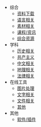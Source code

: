 - 综合
	- [资料下载](/guide/main/download.md)
	- [语言相关](/guide/main/languages.md)
	- [素材相关](/guide/main/items.md)
	- [课程/资讯](/guide/main/online-courses.md)
	- [综合资源](/guide/main/sources.md)
- 学科
	- [历史相关](/guide/subjects/history.md)
	- [共产主义](/guide/subjects/communism.md)
	- [中文相关](/guide/subjects/chinese.md)
	- [地理相关](/guide/subjects/geography.md)
	- [法律相关](/guide/subjects/laws.md)
- 在线工具
	- [图片处理](/guide/tools/pictures.md)
	- [文字相关](/guide/tools/chr.md)
	- [文件相关](/guide/tools/files.md)
	- [其他](/guide/tools/others.md)
- 其他
	- [软件/插件](/guide/others/software.md)